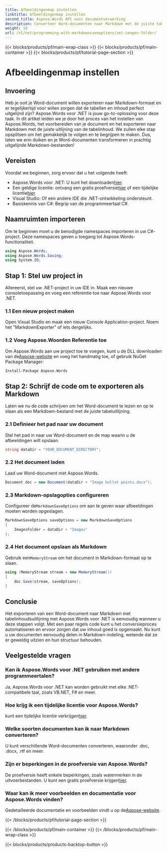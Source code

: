```yaml
---
title: Afbeeldingenmap instellen
linktitle: Afbeeldingenmap instellen
second_title: Aspose.Words API voor documentverwerking
description: Converteer Word-documenten naar Markdown met de juiste tabeluitlijning met Aspose.Words voor .NET. Volg onze gedetailleerde gids voor perfecte resultaten.
weight: 10
url: /nl/net/programming-with-markdownsaveoptions/set-images-folder/
---
```


{{< blocks/products/pf/main-wrap-class >}}
{{< blocks/products/pf/main-container >}}
{{< blocks/products/pf/tutorial-page-section >}}

# Afbeeldingenmap instellen

## Invoering

Heb je ooit je Word-document willen exporteren naar Markdown-formaat en er tegelijkertijd voor willen zorgen dat de tabellen en inhoud perfect uitgelijnd zijn? Aspose.Words voor .NET is jouw go-to-oplossing voor deze taak. In dit artikel leiden we je door het proces van het instellen van Aspose.Words, het voorbereiden van je document en het exporteren naar Markdown met de juiste uitlijning van de tabelinhoud. We zullen elke stap opsplitsen om het gemakkelijk te volgen en te begrijpen te maken. Dus, laten we erin duiken en je Word-documenten transformeren in prachtig uitgelijnde Markdown-bestanden!

## Vereisten

Voordat we beginnen, zorg ervoor dat u het volgende heeft:

-  Aspose.Words voor .NET: U kunt het downloaden[hier](https://releases.aspose.com/words/net/).
-  Een geldige licentie: ontvang een gratis proefversie[hier](https://releases.aspose.com/) of een tijdelijke licentie[hier](https://purchase.aspose.com/temporary-license/).
- Visual Studio: Of een andere IDE die .NET-ontwikkeling ondersteunt.
- Basiskennis van C#: Begrip van de programmeertaal C#.

## Naamruimten importeren

Om te beginnen moet u de benodigde namespaces importeren in uw C#-project. Deze namespaces geven u toegang tot Aspose.Words-functionaliteit.

```csharp
using Aspose.Words;
using Aspose.Words.Saving;
using System.IO;
```

## Stap 1: Stel uw project in

Allereerst, stel uw .NET-project in uw IDE in. Maak een nieuwe consoletoepassing en voeg een referentie toe naar Aspose.Words voor .NET.

### 1.1 Een nieuw project maken

Open Visual Studio en maak een nieuw Console Application-project. Noem het "MarkdownExporter" of iets dergelijks.

### 1.2 Voeg Aspose.Woorden Referentie toe

 Om Aspose.Words aan uw project toe te voegen, kunt u de DLL downloaden van de[Aspose-website](https://releases.aspose.com/words/net/) en voeg het handmatig toe, of gebruik NuGet Package Manager:

```bash
Install-Package Aspose.Words
```

## Stap 2: Schrijf de code om te exporteren als Markdown

Laten we nu de code schrijven om het Word-document te lezen en op te slaan als een Markdown-bestand met de juiste tabeluitlijning.

### 2.1 Definieer het pad naar uw document

Stel het pad in naar uw Word-document en de map waarin u de afbeeldingen wilt opslaan.

```csharp
string dataDir = "YOUR_DOCUMENT_DIRECTORY";
```

### 2.2 Het document laden

Laad uw Word-document met Aspose.Words.

```csharp
Document doc = new Document(dataDir + "Image bullet points.docx");
```

### 2.3 Markdown-opslagopties configureren

 Configureer de`MarkdownSaveOptions` om aan te geven waar afbeeldingen moeten worden opgeslagen.

```csharp
MarkdownSaveOptions saveOptions = new MarkdownSaveOptions
{
    ImagesFolder = dataDir + "Images"
};
```

### 2.4 Het document opslaan als Markdown

 Gebruik een`MemoryStream` om het document in Markdown-formaat op te slaan.

```csharp
using (MemoryStream stream = new MemoryStream())
{
    doc.Save(stream, saveOptions);
}
```

## Conclusie

Het exporteren van een Word-document naar Markdown met tabelinhoudsuitlijning met Aspose.Words voor .NET is eenvoudig wanneer u deze stappen volgt. Met een paar regels code kunt u het conversieproces automatiseren en ervoor zorgen dat uw inhoud goed is opgemaakt. Nu kunt u uw documenten eenvoudig delen in Markdown-indeling, wetende dat ze er geweldig uitzien en hun structuur behouden.

## Veelgestelde vragen

### Kan ik Aspose.Words voor .NET gebruiken met andere programmeertalen?

Ja, Aspose.Words voor .NET kan worden gebruikt met elke .NET-compatibele taal, zoals VB.NET, F# en meer.

### Hoe krijg ik een tijdelijke licentie voor Aspose.Words?

 kunt een tijdelijke licentie verkrijgen[hier](https://purchase.aspose.com/temporary-license/).

### Welke soorten documenten kan ik naar Markdown converteren?

U kunt verschillende Word-documenten converteren, waaronder .doc, .docx, .rtf en meer.

### Zijn er beperkingen in de proefversie van Aspose.Words?

De proefversie heeft enkele beperkingen, zoals watermerken in de uitvoerbestanden. U kunt een gratis proefversie krijgen[hier](https://releases.aspose.com/).

### Waar kan ik meer voorbeelden en documentatie voor Aspose.Words vinden?

 Gedetailleerde documentatie en voorbeelden vindt u op de[Aspose-website](https://reference.aspose.com/words/net/).

{{< /blocks/products/pf/tutorial-page-section >}}

{{< /blocks/products/pf/main-container >}}
{{< /blocks/products/pf/main-wrap-class >}}

{{< blocks/products/products-backtop-button >}}
